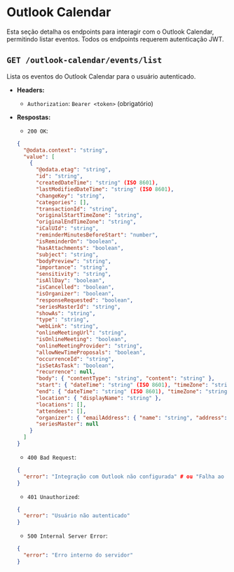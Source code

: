 # Outlook Calendar

Esta seção detalha os endpoints para interagir com o Outlook Calendar, permitindo listar eventos. Todos os endpoints requerem autenticação JWT.

## `GET /outlook-calendar/events/list`

Lista os eventos do Outlook Calendar para o usuário autenticado.

- **Headers:**
  *   `Authorization`: `Bearer <token>` (obrigatório)

- **Respostas:**
  *   `200 OK`:
    ```json
    {
      "@odata.context": "string",
      "value": [
        {
          "@odata.etag": "string",
          "id": "string",
          "createdDateTime": "string" (ISO 8601),
          "lastModifiedDateTime": "string" (ISO 8601),
          "changeKey": "string",
          "categories": [],
          "transactionId": "string",
          "originalStartTimeZone": "string",
          "originalEndTimeZone": "string",
          "iCalUId": "string",
          "reminderMinutesBeforeStart": "number",
          "isReminderOn": "boolean",
          "hasAttachments": "boolean",
          "subject": "string",
          "bodyPreview": "string",
          "importance": "string",
          "sensitivity": "string",
          "isAllDay": "boolean",
          "isCancelled": "boolean",
          "isOrganizer": "boolean",
          "responseRequested": "boolean",
          "seriesMasterId": "string",
          "showAs": "string",
          "type": "string",
          "webLink": "string",
          "onlineMeetingUrl": "string",
          "isOnlineMeeting": "boolean",
          "onlineMeetingProvider": "string",
          "allowNewTimeProposals": "boolean",
          "occurrenceId": "string",
          "isSetAsTask": "boolean",
          "recurrence": null,
          "body": { "contentType": "string", "content": "string" },
          "start": { "dateTime": "string" (ISO 8601), "timeZone": "string" },
          "end": { "dateTime": "string" (ISO 8601), "timeZone": "string" },
          "location": { "displayName": "string" },
          "locations": [],
          "attendees": [],
          "organizer": { "emailAddress": { "name": "string", "address": "string" } },
          "seriesMaster": null
        }
      ]
    }
    ```
  *   `400 Bad Request`:
    ```json
    {
      "error": "Integração com Outlook não configurada" # ou "Falha ao acessar Outlook Calendar"
    }
    ```
  *   `401 Unauthorized`:
    ```json
    {
      "error": "Usuário não autenticado"
    }
    ```
  *   `500 Internal Server Error`:
    ```json
    {
      "error": "Erro interno do servidor"
    }
    ```

